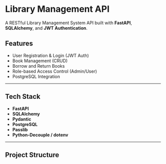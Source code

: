#  Library Management API

A RESTful Library Management System API built with **FastAPI**, **SQLAlchemy**, and **JWT Authentication**.

##  Features

- User Registration & Login (JWT Auth)
-  Book Management (CRUD)
-  Borrow and Return Books
-  Role-based Access Control (Admin/User)
-  PostgreSQL Integration

---

##  Tech Stack

- **FastAPI**
- **SQLAlchemy**
- **Pydantic**
- **PostgreSQL**
- **Passlib**
- **Python-Decouple / dotenv**

---

## Project Structure


